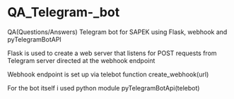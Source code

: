 # QA_Telegram-_bot
QA(Questions/Answers) Telegram bot for SAPEK using Flask, webhook and pyTelegramBotAPI    

Flask is used to create a web server that listens for POST requests from Telegram server directed at the webhook endpoint

Webhook endpoint is set up via telebot function create_webhook(url)

For the bot itself i used python module pyTelegramBotApi(telebot) 
